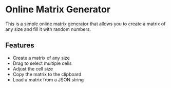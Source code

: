 # Online Matrix Generator

This is a simple online matrix generator that allows you to create a matrix of any size and fill it with random numbers.

## Features

-   Create a matrix of any size
-   Drag to select multiple cells
-   Adjust the cell size
-   Copy the matrix to the clipboard
-   Load a matrix from a JSON string
